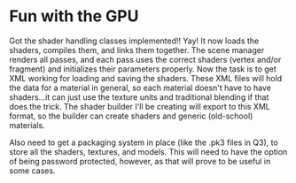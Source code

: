 # Fun with the GPU


Got the shader handling classes implemented!! Yay! It now loads the shaders, compiles them, and links them together. The scene manager renders all passes, and each pass uses the correct shaders (vertex and/or fragment) and initializes their parameters properly. Now the task is to get XML working for loading and saving the shaders. These XML files will hold the data for a material in general, so each material doesn't have to have shaders...it can just use the texture units and traditional blending if that does the trick. The shader builder I'll be creating will export to this XML format, so the builder can create shaders and generic (old-school) materials.

Also need to get a packaging system in place (like the .pk3 files in Q3), to store all the shaders, textures, and models. This will need to have the option of being password protected, however, as that will prove to be useful in some cases.

